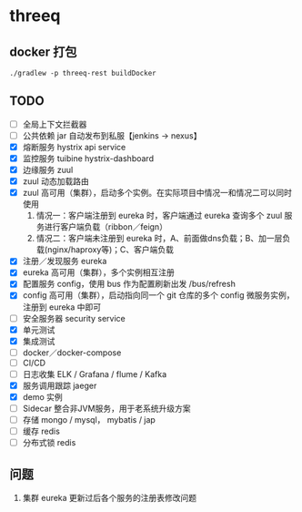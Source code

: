 # threeq

## docker 打包

```
./gradlew -p threeq-rest buildDocker
```

## TODO

- [ ] 全局上下文拦截器
- [ ] 公共依赖 jar 自动发布到私服【jenkins -> nexus】 
- [x] 熔断服务 hystrix api service
- [x] 监控服务 tuibine hystrix-dashboard
- [x] 边缘服务 zuul
- [x] zuul 动态加载路由
- [x] zuul 高可用（集群），启动多个实例。在实际项目中情况一和情况二可以同时使用
    1. 情况一：客户端注册到 eureka 时，客户端通过 eureka 查询多个 zuul 服务进行客户端负载（ribbon／feign）
    2. 情况二：客户端未注册到 eureka 时，A、前面做dns负载；B、加一层负载(nginx/haproxy等)；C、客户端负载
- [x] 注册／发现服务 eureka
- [x] eureka 高可用（集群），多个实例相互注册
- [x] 配置服务 config，使用 bus 作为配置刷新出发 /bus/refresh
- [x] config 高可用（集群），启动指向同一个 git 仓库的多个 config 微服务实例，注册到 eureka 中即可
- [ ] 安全服务器 security service
- [x] 单元测试
- [x] 集成测试
- [ ] docker／docker-compose
- [ ] CI/CD
- [ ] 日志收集 ELK / Grafana / flume / Kafka 
- [x] 服务调用跟踪 jaeger
- [x] demo 实例
- [ ] Sidecar 整合非JVM服务，用于老系统升级方案
- [ ] 存储 mongo / mysql， mybatis / jap
- [ ] 缓存 redis
- [ ] 分布式锁 redis

## 问题

1. 集群 eureka 更新过后各个服务的注册表修改问题